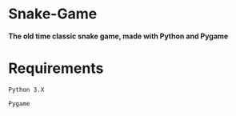 # Snake-Game

**The old time classic snake game, made with Python and Pygame**


# Requirements

```
Python 3.X
```
```
Pygame
```


